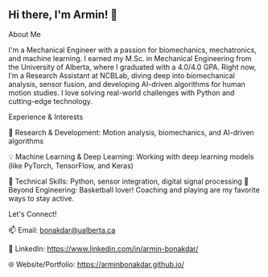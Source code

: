 ## Hi there, I'm Armin! 👋
About Me

I'm a Mechanical Engineer with a passion for biomechanics, mechatronics, and machine learning. I earned my M.Sc. in Mechanical Engineering from the University of Alberta, where I graduated with a 4.0/4.0 GPA. Right now, I’m a Research Assistant at NCBLab, diving deep into biomechanical analysis, sensor fusion, and developing AI-driven algorithms for human motion studies. I love solving real-world challenges with Python and cutting-edge technology.

Experience & Interests

📌 Research & Development: Motion analysis, biomechanics, and AI-driven algorithms

💡 Machine Learning & Deep Learning: Working with deep learning models (like PyTorch, TensorFlow, and Keras)

🔧 Technical Skills: Python, sensor integration, digital signal processing
🏀 Beyond Engineering: Basketball lover! Coaching and playing are my favorite ways to stay active.


Let's Connect!

📫 Email: bonakdar@ualberta.ca

🔗 LinkedIn: https://www.linkedin.com/in/armin-bonakdar/

🌐 Website/Portfolio: https://arminbonakdar.github.io/

<!--
**ArminBonakdar/ArminBonakdar** is a ✨ _special_ ✨ repository because its `README.md` (this file) appears on your GitHub profile.

Here are some ideas to get you started:

- 🔭 I’m currently working on ...
- 🌱 I’m currently learning ...
- 👯 I’m looking to collaborate on ...
- 🤔 I’m looking for help with ...
- 💬 Ask me about ...
- 📫 How to reach me: ...
- 😄 Pronouns: ...
- ⚡ Fun fact: ...
-->
